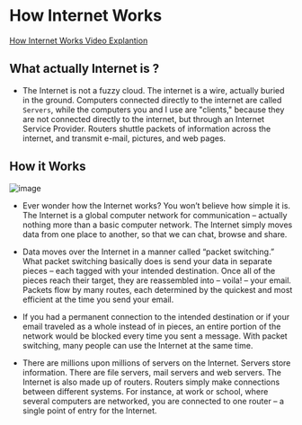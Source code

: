 # How Internet Works

[How Internet Works Video Explantion](https://www.youtube.com/watch?v=7_LPdttKXPc)


## What actually Internet is ?

- The Internet is not a fuzzy cloud. The internet is a wire, actually buried in the ground. Computers connected directly to the internet are called `Servers`, while the computers you and I use are "clients," because they are not connected directly to the internet, but through an Internet Service Provider. Routers shuttle packets of information across the internet, and transmit e-mail, pictures, and web pages.

## How  it Works

![image](https://user-images.githubusercontent.com/71754779/138799723-890cc7ac-00bf-483c-90f9-69fd7f4c5c5c.png)

- Ever wonder how the Internet works? You won’t believe how simple it is. The Internet is a global computer network for communication – actually nothing more than a basic computer network. The Internet simply moves data from one place to another, so that we can chat, browse and share.

- Data moves over the Internet in a manner called “packet switching.” What packet switching basically does is send your data in separate pieces – each tagged with your intended destination. Once all of the pieces reach their target, they are reassembled into – voila! – your email. Packets flow by many routes, each determined by the quickest and most efficient at the time you send your email.

- If you had a permanent connection to the intended destination or if your email traveled as a whole instead of in pieces, an entire portion of the network would be blocked every time you sent a message. With packet switching, many people can use the Internet at the same time.

- There are millions upon millions of servers on the Internet. Servers store information. There are file servers, mail servers and web servers. The Internet is also made up of routers. Routers simply make connections between different systems. For instance, at work or school, where several computers are networked, you are connected to one router – a single point of entry for the Internet.
